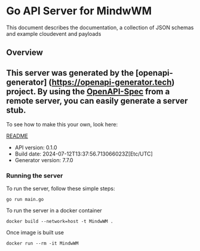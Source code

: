 # Go API Server for MindwWM

This document describes the documentation, a collection of JSON schemas and example cloudevent and payloads

## Overview
This server was generated by the [openapi-generator]
(https://openapi-generator.tech) project.
By using the [OpenAPI-Spec](https://github.com/OAI/OpenAPI-Specification) from a remote server, you can easily generate a server stub.
-

To see how to make this your own, look here:

[README](https://openapi-generator.tech)

- API version: 0.1.0
- Build date: 2024-07-12T13:37:56.713066023Z[Etc/UTC]
- Generator version: 7.7.0


### Running the server
To run the server, follow these simple steps:

```
go run main.go
```

To run the server in a docker container
```
docker build --network=host -t MindwWM .
```

Once image is built use
```
docker run --rm -it MindwWM
```
